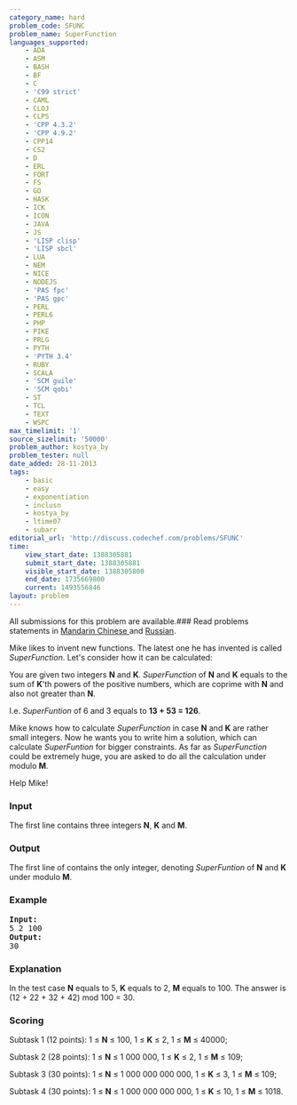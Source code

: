 ```yaml
---
category_name: hard
problem_code: SFUNC
problem_name: SuperFunction
languages_supported:
    - ADA
    - ASM
    - BASH
    - BF
    - C
    - 'C99 strict'
    - CAML
    - CLOJ
    - CLPS
    - 'CPP 4.3.2'
    - 'CPP 4.9.2'
    - CPP14
    - CS2
    - D
    - ERL
    - FORT
    - FS
    - GO
    - HASK
    - ICK
    - ICON
    - JAVA
    - JS
    - 'LISP clisp'
    - 'LISP sbcl'
    - LUA
    - NEM
    - NICE
    - NODEJS
    - 'PAS fpc'
    - 'PAS gpc'
    - PERL
    - PERL6
    - PHP
    - PIKE
    - PRLG
    - PYTH
    - 'PYTH 3.4'
    - RUBY
    - SCALA
    - 'SCM guile'
    - 'SCM qobi'
    - ST
    - TCL
    - TEXT
    - WSPC
max_timelimit: '1'
source_sizelimit: '50000'
problem_author: kostya_by
problem_tester: null
date_added: 28-11-2013
tags:
    - basic
    - easy
    - exponentiation
    - inclusn
    - kostya_by
    - ltime07
    - subarr
editorial_url: 'http://discuss.codechef.com/problems/SFUNC'
time:
    view_start_date: 1388305881
    submit_start_date: 1388305881
    visible_start_date: 1388305800
    end_date: 1735669800
    current: 1493556846
layout: problem
---
```

All submissions for this problem are available.###  Read problems statements in [Mandarin Chinese ](http://www.codechef.com/download/translated/LTIME07/mandarin/SFUNC.pdf) and [Russian](http://www.codechef.com/download/translated/LTIME07/russian/SFUNC.pdf).

Mike likes to invent new functions. The latest one he has invented is called *SuperFunction*. Let's consider how it can be calculated:

You are given two integers **N** and **K**. *SuperFunction* of **N** and **K** equals to the sum of **K**'th powers of the positive numbers, which are coprime with **N** and also not greater than **N**.

I.e. *SuperFuntion* of 6 and 3 equals to **13 + 53 = 126**.

Mike knows how to calculate *SuperFunction* in case **N** and **K** are rather small integers. Now he wants you to write him a solution, which can calculate *SuperFuntion* for bigger constraints. As far as *SuperFunction* could be extremely huge, you are asked to do all the calculation under modulo **M**.

Help Mike!

### Input

The first line contains three integers **N**, **K** and **M**.

### Output

The first line of contains the only integer, denoting *SuperFuntion* of **N** and **K** under modulo **M**.

### Example

<pre><b>Input:</b>
5 2 100
<b>Output:</b>
30
</pre>
### Explanation

In the test case **N** equals to 5, **K** equals to 2, **M** equals to 100. The answer is (12 + 22 + 32 + 42) mod 100 = 30.

### Scoring

Subtask 1 (12 points): 1 ≤ **N** ≤ 100, 1 ≤ **K** ≤ 2, 1 ≤ **M** ≤ 40000;

Subtask 2 (28 points): 1 ≤ **N** ≤ 1 000 000, 1 ≤ **K** ≤ 2, 1 ≤ **M** ≤ 109;

Subtask 3 (30 points): 1 ≤ **N** ≤ 1 000 000 000 000, 1 ≤ **K** ≤ 3, 1 ≤ **M** ≤ 109;

Subtask 4 (30 points): 1 ≤ **N** ≤ 1 000 000 000 000, 1 ≤ **K** ≤ 10, 1 ≤ **M** ≤ 1018.
